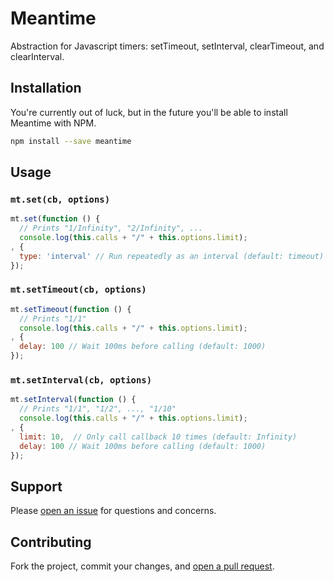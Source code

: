 Meantime
========

Abstraction for Javascript timers: setTimeout, setInterval, clearTimeout, and clearInterval.

## Installation

You're currently out of luck, but in the future you'll be able to install Meantime with NPM.

```sh
npm install --save meantime
```

## Usage

### `mt.set(cb, options)`

```javascript
mt.set(function () {
  // Prints "1/Infinity", "2/Infinity", ... 
  console.log(this.calls + "/" + this.options.limit);
, {
  type: 'interval' // Run repeatedly as an interval (default: timeout)
});
```

### `mt.setTimeout(cb, options)`

```javascript
mt.setTimeout(function () {
  // Prints "1/1"
  console.log(this.calls + "/" + this.options.limit);
, {
  delay: 100 // Wait 100ms before calling (default: 1000)
});
```

### `mt.setInterval(cb, options)`

```javascript
mt.setInterval(function () {
  // Prints "1/1", "1/2", ..., "1/10"
  console.log(this.calls + "/" + this.options.limit);
, {
  limit: 10,  // Only call callback 10 times (default: Infinity)
  delay: 100 // Wait 100ms before calling (default: 1000)
});
```

## Support

Please [open an issue](https://github.com/christianbundy/meantime/issues/new) for questions and concerns.

## Contributing

Fork the project, commit your changes, and [open a pull request](https://github.com/christianbundy/meantime/compare/).
